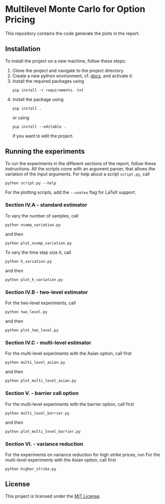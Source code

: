 # Multilevel Monte Carlo for Option Pricing
This repository contains the code generate the plots in the report.


## Installation
To install the project on a new machine, follow these steps:

1. Clone the project and navigate to the project directory.
2. Create a new python environment, cf. [docs](https://packaging.python.org/en/latest/guides/installing-using-pip-and-virtual-environments/), and activate it.
3. Install the required packages using
   ```
   pip install -r requirements. txt
   ```
4. Install the package using
    ```
    pip install .
    ```
    or using
    ```
    pip install --editable .
    ```
    if you want to edit the project.

## Running the experiments
To run the experiments in the different sections of the report, follow these instructions. All the scripts come with an argument parser, that allows the variation of the input arguments. For help about a script `script.py`, call
```
python script.py --help
```
For the plotting scripts, add the `--usetex` flag for LaTeX support.

### Section IV.A - standard estimator
To vary the number of samples, call
```
python nsamp_variation.py
```
and then
```
python plot_nsamp_variation.py
```

To vary the time step size $h$, call
```
python h_variation.py
```
and then
```
python plot_h_variation.py
```

### Section IV.B - two-level estimator
For the two-level experiments, call
```
python two_level.py
```
and then
```
python plot_two_level.py
```
### Section IV.C - multi-level estimator
For the multi-level experiments with the Asian option, call first
```
python multi_level_asian.py
```
and then
```
python plot_multi_level_asian.py
```


### Section V. - barrier call option
For the multi-level experiments with the barrier option, call first
```
python multi_level_barrier.py
```
and then
```
python plot_multi_level_barrier.py
```

### Section VI. - variance reduction
For the experiments on variance reduction for high strike prices, run
For the multi-level experiments with the Asian option, call first
```
python higher_strike.py
```

## License
This project is licensed under the [MIT License](LICENSE).
